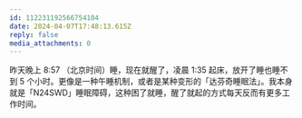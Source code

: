 ```yaml
---
id: 112231192566754104
date: 2024-04-07T17:48:13.615Z
reply: false
media_attachments: 0
---
```


昨天晚上 8:57 （北京时间）睡，现在就醒了，凌晨 1:35 起床，放开了睡也睡不到 5 个小时。更像是一种午睡机制，或者是某种变形的「达芬奇睡眠法」。我本身就是「N24SWD」睡眠障碍，这种困了就睡，醒了就起的方式每天反而有更多工作时间。

